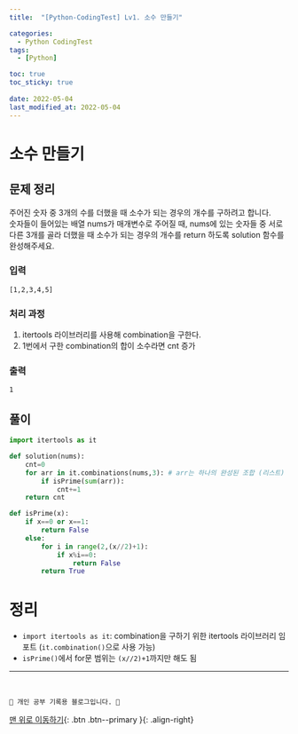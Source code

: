 ```yaml
---
title:  "[Python-CodingTest] Lv1. 소수 만들기"

categories:
  - Python CodingTest
tags:
  - [Python]

toc: true
toc_sticky: true
 
date: 2022-05-04
last_modified_at: 2022-05-04
---
```


# 소수 만들기
## 문제 정리
주어진 숫자 중 3개의 수를 더했을 때 소수가 되는 경우의 개수를 구하려고 합니다. <br>
숫자들이 들어있는 배열 nums가 매개변수로 주어질 때, nums에 있는 숫자들 중 서로 다른 3개를 골라 더했을 때 소수가 되는 경우의 개수를 return 하도록 solution 함수를 완성해주세요.
### 입력
```
[1,2,3,4,5]
```
### 처리 과정
1. itertools 라이브러리를 사용해 combination을 구한다. 
2. 1번에서 구한 combination의 합이 소수라면 cnt 증가

### 출력
```
1
```
## 풀이 
```py
import itertools as it

def solution(nums):
    cnt=0
    for arr in it.combinations(nums,3): # arr는 하나의 완성된 조합 (리스트)
        if isPrime(sum(arr)):
            cnt+=1
    return cnt

def isPrime(x):
    if x==0 or x==1:
        return False
    else:
        for i in range(2,(x//2)+1):
            if x%i==0:
                return False
        return True
```
# 정리
- `import itertools as it`: combination을 구하기 위한 itertools 라이브러리 임포트 (`it.combination()`으로 사용 가능)
- `isPrime()`에서 for문 범위는 `(x//2)+1`까지만 해도 됨

***
<br>

    💛 개인 공부 기록용 블로그입니다. 👻

[맨 위로 이동하기](#){: .btn .btn--primary }{: .align-right}